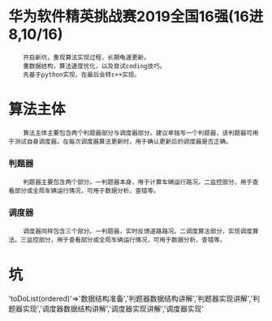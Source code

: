 # 华为软件精英挑战赛2019全国16强(16进8,10/16)
		开启新坑，重现算法实现过程，长期龟速更新。
		重数据结构，算法速度优化，以及尝试coding技巧。
		先基于python实现，在最后会转c++实现。
    
# 算法主体
		算法主体主要包含两个判题器部分与调度器部分。建议单独写一个判题器，该判题器可用于测试自身调度器。在每次调度器算法更新时，用于确认更新后的调度器是否正确。
### 判题器
		判题器主要包含两个部分。一判题器本身，用于计算车辆运行路况。二监控部分，用于查看部分或全局车辆运行情况，可用于数据分析，查错等。
### 调度器
		调度器同样包含三个部分。一判题器，实时反馈道路路况。二调度算法部分，实现调度算法。三监控部分，用于查看部分或全局车辆运行情况，可用于数据分析，查错等。

# 坑
'toDoList(ordered)'=>'数据结构准备','判题器数据结构讲解','判题器实现讲解','判题器实现','调度器数据结构讲解','调度器实现讲解','调度器实现'
